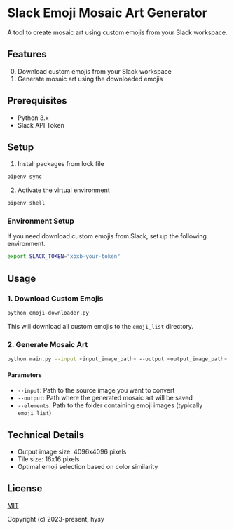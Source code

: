 # Slack Emoji Mosaic Art Generator

A tool to create mosaic art using custom emojis from your Slack workspace.

## Features

0. Download custom emojis from your Slack workspace
1. Generate mosaic art using the downloaded emojis

## Prerequisites

- Python 3.x
- Slack API Token

## Setup

1. Install packages from lock file

```bash
pipenv sync
```

2. Activate the virtual environment

```bash
pipenv shell
```

### Environment Setup

If you need download custom emojis from Slack, set up the following environment.

```bash
export SLACK_TOKEN="xoxb-your-token"
```

## Usage

### 1. Download Custom Emojis

```bash
python emoji-downloader.py
```

This will download all custom emojis to the `emoji_list` directory.

### 2. Generate Mosaic Art

```bash
python main.py --input <input_image_path> --output <output_image_path> --elements <elements_folder>
```

#### Parameters

- `--input`: Path to the source image you want to convert
- `--output`: Path where the generated mosaic art will be saved
- `--elements`: Path to the folder containing emoji images (typically `emoji_list`)

## Technical Details

- Output image size: 4096x4096 pixels
- Tile size: 16x16 pixels
- Optimal emoji selection based on color similarity

## License

[MIT](https://opensource.org/licenses/MIT)

Copyright (c) 2023-present, hysy
